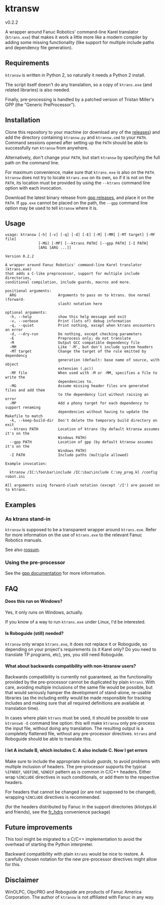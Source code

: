 # ktransw
v0.2.2

A wrapper around Fanuc Robotics' command-line Karel translator (`ktrans.exe`)
that makes it work a little more like a modern compiler by adding some missing
functionality (like support for multiple include paths and dependency file
generation).


## Requirements

`ktransw` is written in Python 2, so naturally it needs a Python 2 install.

The script itself doesn't do any translation, so a copy of `ktrans.exe` (and
related libraries) is also needed.

Finally, pre-processing is handled by a patched version of Tristan Miller's
GPP (the "Generic PreProcessor").


## Installation

Clone this repository to your machine (or download any of the [releases][])
and add the directory containing `ktransw.py` and `ktransw.cmd` to your `PATH`.
Command sessions opened after setting up the `PATH` should be able to
successfully run `ktransw` from anywhere.

Alternatively, don't change your `PATH`, but start `ktransw` by specifying
the full path on the command line.

For maximum convenience, make sure that `ktrans.exe` is also on the `PATH`.
`ktransw` does not try to locate `ktrans.exe` on its own, so if it is not
on the `PATH`, its location must be provided by using the `--ktrans` command
line option with each invocation.

Download the latest binary release from [gpp releases][], and place it on
the `PATH`. If `gpp.exe` cannot be placed on the path, the `--gpp` command
line option may be used to tell `ktransw` where it is.


## Usage

```
usage: ktransw [-h] [-v] [-q] [-d] [-E] [-M] [-MM] [-MT target] [-MF file]
               [-MG] [-MP] [--ktrans PATH] [--gpp PATH] [-I PATH]
               [ARG [ARG ...]]

Version 0.2.2

A wrapper around Fanuc Robotics' command-line Karel translator (ktrans.exe)
that adds a C-like preprocessor, support for multiple include directories,
conditional compilation, include guards, macros and more.

positional arguments:
  ARG                   Arguments to pass on to ktrans. Use normal (forward-
                        slash) notation here

optional arguments:
  -h, --help            show this help message and exit
  -v, --verbose         Print (lots of) debug information
  -q, --quiet           Print nothing, except when ktrans encounters an error
  -d, --dry-run         Do nothing, except checking parameters
  -E                    Preprocess only; do not translate
  -M                    Output GCC compatible dependency file
  -MM                   Like '-M', but don't include system headers
  -MT target            Change the target of the rule emitted by dependency
                        generation (default: base name of source, with object
                        extension (.pc))
  -MF file              When used with -M or -MM, specifies a file to write the
                        dependencies to.
  -MG                   Assume missing header files are generated files and add them
                        to the dependency list without raising an error
  -MP                   Add a phony target for each dependency to support renaming
                        dependencies without having to update the Makefile to match
  -k, --keep-build-dir  Don't delete the temporary build directory on exit
  --ktrans PATH         Location of ktrans (by default ktransw assumes it's on the
                        Windows PATH)
  --gpp PATH            Location of gpp (by default ktransw assumes it's on the
                        Windows PATH)
  -I PATH               Include paths (multiple allowed)

Example invocation:

  ktransw /IC:\foo\bar\include /IC:\baz\include C:\my_prog.kl /config robot.ini

All arguments using forward-slash notation (except '/I') are passed on
to ktrans.
```


## Examples

### As ktrans stand-in

`ktransw` is supposed to be a transparent wrapper around `ktrans.exe`. Refer
for more information on the use of `ktrans.exe` to the relevant Fanuc Robotics
manuals.

See also [rossum][].

### Using the pre-processor

See the [gpp documentation][] for more information.


## FAQ

#### Does this run on Windows?
Yes, it only runs on Windows, actually.

If you know of a way to run `ktrans.exe` under Linux, I'd be interested.

#### Is Roboguide (still) needed?
`ktransw` only wraps `ktrans.exe`, it does not replace it or Roboguide, so
depending on your project's requirements (is it Karel only? Do you need to
translate TP programs, etc), yes, you still need Roboguide.

#### What about backwards compatibility with non-ktransw users?
Backwards compatibility is currently not guaranteed, as the functionality
provided by the pre-processor cannot be duplicated by plain `ktrans`. With
care, avoiding multiple inclusions of the same file would be possible, but
that would seriously hamper the development of stand-alone, re-usable
libraries (as the including entity would be made responsible for tracking
includes and making sure that all required definitions are available at
translation time).

In cases where plain `ktrans` must be used, it should be possible to use
`ktransw`s `-E` command line option: this will make `ktransw` only pre-process
the input file, without doing any translation. The resulting output is a
completely flattened file, without any pre-processor directives. `ktrans` and
Roboguide should be able to translate this.

#### I let A include B, which includes C. A also include C. Now I get errors
Make sure to include the appropriate *include guards*, to avoid problems with
multiple inclusion of headers. The pre-processor supports the typical `%IFNDEF`,
`%DEFINE`, `%ENDIF` pattern as is common in C/C++ headers. Either wrap
`%INCLUDE` directives in such conditionals, or add them to the respective
headers.

For headers that cannot be changed (or are not supposed to be changed),
wrapping `%INCLUDE` directives is recommended.

(for the headers distributed by Fanuc in the support directories (kliotyps.kl
and friends), see the [fr_hdrs][] convenience package)


## Future improvements

This tool might be migrated to a C/C++ implementation to avoid the overhead of
starting the Python interpreter.

Backward compatibility with plain `ktrans` would be nice to restore. A
carefully chosen notation for the new pre-processor directives might allow
for this.


## Disclaimer

WinOLPC, OlpcPRO and Roboguide are products of Fanuc America Corporation. The
author of `ktransw` is not affiliated with Fanuc in any way.



[releases]: https://github.com/gavanderhoorn/ktransw_py/releases
[gpp releases]: https://github.com/gavanderhoorn/gpp/releases
[rossum]: https://github.com/gavanderhoorn/rossum
[gpp documentation]: https://logological.org/gpp
[fr_hdrs]: https://github.com/gavanderhoorn/fr_hdrs

